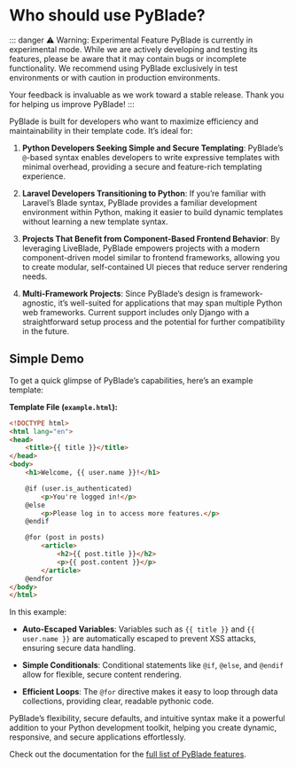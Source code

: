 
# Who should use PyBlade?

::: danger ⚠️ Warning: Experimental Feature
PyBlade is currently in experimental mode. While we are actively developing and testing its features, please be aware that it may contain bugs or incomplete functionality. We recommend using PyBlade exclusively in test environments or with caution in production environments.

Your feedback is invaluable as we work toward a stable release. Thank you for helping us improve PyBlade!
:::


PyBlade is built for developers who want to maximize efficiency and maintainability in their template code. It’s ideal for:

1. **Python Developers Seeking Simple and Secure Templating**: PyBlade’s `@`-based syntax enables developers to write expressive templates with minimal overhead, providing a secure and feature-rich templating experience.

2. **Laravel Developers Transitioning to Python**: If you’re familiar with Laravel’s Blade syntax, PyBlade provides a
   familiar development environment within Python, making it easier to build dynamic templates without learning a new template syntax.

3. **Projects That Benefit from Component-Based Frontend Behavior**: By leveraging LiveBlade, PyBlade empowers
   projects with a modern component-driven model similar to frontend frameworks, allowing you to create modular, self-contained UI pieces that reduce server rendering needs.

4. **Multi-Framework Projects**: Since PyBlade’s design is framework-agnostic, it’s well-suited for applications that
may span multiple Python web frameworks. Current support includes only Django with a straightforward setup process and the potential for further compatibility in the future.


## Simple Demo

To get a quick glimpse of PyBlade’s capabilities, here’s an example template:

**Template File (`example.html`):**


```html
<!DOCTYPE html>
<html lang="en">
<head>
    <title>{{ title }}</title>
</head>
<body>
    <h1>Welcome, {{ user.name }}!</h1>

    @if (user.is_authenticated)
        <p>You're logged in!</p>
    @else
        <p>Please log in to access more features.</p>
    @endif

    @for (post in posts)
        <article>
            <h2>{{ post.title }}</h2>
            <p>{{ post.content }}</p>
        </article>
    @endfor
</body>
</html>
```


In this example:
- **Auto-Escaped Variables**: Variables such as <span v-pre>`{{ title }}` and `{{ user.name }}`  </span> are automatically escaped to prevent XSS attacks, ensuring secure data handling.

- **Simple Conditionals**: Conditional statements like `@if`, `@else`, and `@endif` allow for flexible, secure content rendering.

- **Efficient Loops**: The `@for` directive makes it easy to loop through data collections, providing clear, readable pythonic code.

PyBlade’s flexibility, secure defaults, and intuitive syntax make it a powerful addition to your Python development toolkit, helping you create dynamic, responsive, and secure applications effortlessly.

Check out the documentation for the [full list of PyBlade features](/3-getting-started).
